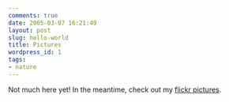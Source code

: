 ```yaml
---
comments: true
date: 2005-03-07 16:21:49
layout: post
slug: hello-world
title: Pictures
wordpress_id: 1
tags:
- nature
---
```



Not much here yet! In the meantime, check out my [flickr pictures](http://www.flickr.com/photos/ivanstorck/).
